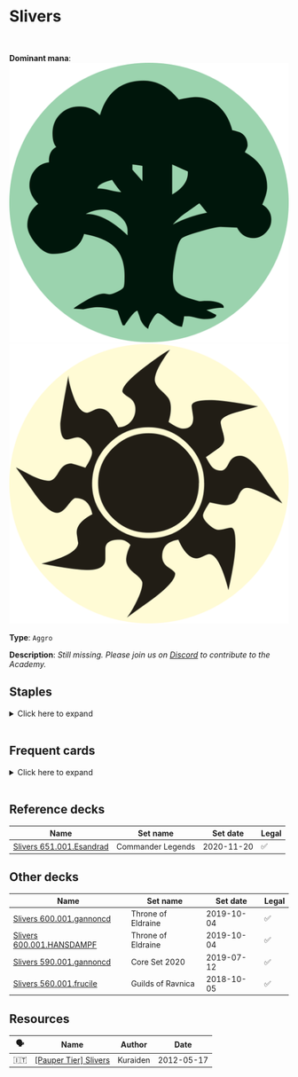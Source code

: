 <!-- This page is automatically generated by Myr: do not update it manually. -->
<!-- Changes directly applied here will be lost. -->
<!-- If you plan to update this page, please update the template at https://github.com/Pauperformance/pauperformance-bot -->
<!-- Templates can be found under pauperformance-bot/resources/templates/ -->
# Slivers
<br/>


**Dominant mana**: <img src="../resources/images/mana/G.png" class="dominant-mana-icon"/> <img src="../resources/images/mana/W.png" class="dominant-mana-icon"/>

**Type**: `Aggro`

**Description**: _Still missing. Please join us on [Discord](https://discord.gg/fYQbpjjkQ3) to contribute to the Academy._


## **Staples**

<details>
  <summary>Click here to expand</summary>
<a href="https://scryfall.com/card/iko/163/lead-the-stampede"><img src="https://c1.scryfall.com/file/scryfall-cards/normal/front/9/e/9e76b676-c7a3-4de6-a78d-3059a0df83f2.jpg" class="archetype-card rounded-image"/></a>
<a href="https://scryfall.com/card/tpr/182/muscle-sliver"><img src="https://c1.scryfall.com/file/scryfall-cards/normal/front/f/3/f36faada-4f9c-43f9-b3e4-55714737a5c9.jpg" class="archetype-card rounded-image"/></a>
<a href="https://scryfall.com/card/m14/189/predatory-sliver"><img src="https://c1.scryfall.com/file/scryfall-cards/normal/front/a/2/a2e37de8-66a1-4afa-aa6f-1151f849dfa8.jpg" class="archetype-card rounded-image"/></a>
<a href="https://scryfall.com/card/tsr/246/virulent-sliver"><img src="https://c1.scryfall.com/file/scryfall-cards/normal/front/d/5/d5082a2a-e8b1-4799-ad29-a632d95ae1da.jpg" class="archetype-card rounded-image"/></a>
</details><br/>



## **Frequent cards**

<details>
  <summary>Click here to expand</summary>
<a href="https://scryfall.com/card/mh1/119/bladeback-sliver"><img src="https://c1.scryfall.com/file/scryfall-cards/normal/front/7/0/7066c9ab-9420-46f9-a6c7-ce4d5273e2fa.jpg" class="archetype-card rounded-image"/></a>
<a href="https://scryfall.com/card/jmp/302/chain-lightning"><img src="https://c1.scryfall.com/file/scryfall-cards/normal/front/b/7/b7cef88c-0ad6-47c4-b6c8-f989586aa635.jpg" class="archetype-card rounded-image"/></a>
<a href="https://scryfall.com/card/rtr/93/electrickery"><img src="https://c1.scryfall.com/file/scryfall-cards/normal/front/5/e/5ed81ee8-d5e4-4127-876e-9bff81f9c726.jpg" class="archetype-card rounded-image"/></a>
<a href="https://scryfall.com/card/tsr/205/gemhide-sliver"><img src="https://c1.scryfall.com/file/scryfall-cards/normal/front/1/1/110887a5-cbfd-431f-9208-06acc4ed2602.jpg" class="archetype-card rounded-image"/></a>
<a href="https://scryfall.com/card/tmp/182/heart-sliver"><img src="https://c1.scryfall.com/file/scryfall-cards/normal/front/2/7/27a83ab6-0d15-49e4-90e3-b3a2a095c632.jpg" class="archetype-card rounded-image"/></a>
<a href="https://scryfall.com/card/lgn/102/hunter-sliver"><img src="https://c1.scryfall.com/file/scryfall-cards/normal/front/c/a/ca9aea1a-6f50-4f66-9f36-2e214dce41b4.jpg" class="archetype-card rounded-image"/></a>
<a href="https://scryfall.com/card/jmp/342/lightning-bolt"><img src="https://c1.scryfall.com/file/scryfall-cards/normal/front/c/e/ce711943-c1a1-43a0-8b89-8d169cfb8e06.jpg" class="archetype-card rounded-image"/></a>
<a href="https://scryfall.com/card/tpr/226/metallic-sliver"><img src="https://c1.scryfall.com/file/scryfall-cards/normal/front/0/f/0f302984-9bf6-4583-865a-5545711e7a27.jpg" class="archetype-card rounded-image"/></a>
<a href="https://scryfall.com/card/mm2/149/mutagenic-growth"><img src="https://c1.scryfall.com/file/scryfall-cards/normal/front/2/e/2e0861a2-1858-47af-8154-20a977c2b298.jpg" class="archetype-card rounded-image"/></a>
<a href="https://scryfall.com/card/lgn/19/plated-sliver"><img src="https://c1.scryfall.com/file/scryfall-cards/normal/front/8/2/82846d31-4981-4ef1-85c3-703569146a84.jpg" class="archetype-card rounded-image"/></a>
<a href="https://scryfall.com/card/lgn/136/quick-sliver"><img src="https://c1.scryfall.com/file/scryfall-cards/normal/front/3/0/30a60b2d-aeeb-4dbf-bf1a-20a274fe323f.jpg" class="archetype-card rounded-image"/></a>
<a href="https://scryfall.com/card/m14/30/sentinel-sliver"><img src="https://c1.scryfall.com/file/scryfall-cards/normal/front/7/4/74c28560-e6ac-4be9-a253-22c4613b0d90.jpg" class="archetype-card rounded-image"/></a>
<a href="https://scryfall.com/card/tsr/43/sidewinder-sliver"><img src="https://c1.scryfall.com/file/scryfall-cards/normal/front/5/6/5616e0c7-1f1d-4716-95e5-773a8e3ae5e3.jpg" class="archetype-card rounded-image"/></a>
<a href="https://scryfall.com/card/tsr/44/sinew-sliver"><img src="https://c1.scryfall.com/file/scryfall-cards/normal/front/0/0/000edc61-b3ae-49e3-87f4-0250fa6a4501.jpg" class="archetype-card rounded-image"/></a>
<a href="https://scryfall.com/card/tsr/230/spinneret-sliver"><img src="https://c1.scryfall.com/file/scryfall-cards/normal/front/7/f/7f86e30d-d9e8-48f7-8bd1-f2645f0ab3f4.jpg" class="archetype-card rounded-image"/></a>
<a href="https://scryfall.com/card/m14/157/striking-sliver"><img src="https://c1.scryfall.com/file/scryfall-cards/normal/front/4/e/4ee9254b-3d98-4477-a82e-1450cf3ee96e.jpg" class="archetype-card rounded-image"/></a>
<a href="https://scryfall.com/card/zen/226/teetering-peaks"><img src="https://cards.scryfall.io/normal/front/e/5/e56aca36-bb51-45e3-9ef9-9f9f2aa1e088.jpg" class="archetype-card rounded-image"/></a>
<a href="https://scryfall.com/card/mh1/235/universal-automaton"><img src="https://c1.scryfall.com/file/scryfall-cards/normal/front/5/3/53c682e2-c90f-4f4b-9010-00b099e85518.jpg" class="archetype-card rounded-image"/></a>
<a href="https://scryfall.com/card/mh1/193/winding-way"><img src="https://c1.scryfall.com/file/scryfall-cards/normal/front/4/e/4e5d9776-b6ce-4ad6-8acc-69115ba5de76.jpg" class="archetype-card rounded-image"/></a>
</details><br/>



## **Reference decks**

| Name | Set name | Set date | Legal |
| -----| -------- | -------- | ----- |
| [Slivers 651.001.Esandrad](https://www.mtggoldfish.com/deck/4624340) | Commander Legends | 2020-11-20 | ✅ |




## **Other decks**

| Name | Set name | Set date | Legal |
| -----| -------- | -------- | ----- |
| [Slivers 600.001.gannoncd](https://www.mtggoldfish.com/deck/4626275) | Throne of Eldraine | 2019-10-04 | ✅ |
| [Slivers 600.001.HANSDAMPF](https://www.mtggoldfish.com/deck/4351097) | Throne of Eldraine | 2019-10-04 | ✅ |
| [Slivers 590.001.gannoncd](https://www.mtggoldfish.com/deck/4626276) | Core Set 2020 | 2019-07-12 | ✅ |
| [Slivers 560.001.frucile](https://www.mtggoldfish.com/deck/4626277) | Guilds of Ravnica | 2018-10-05 | ✅ |






## **Resources**

| 🗣️ | Name | Author | Date |
| -- | ---- | ------ | ---- |
| 🇮🇹 | <a target="_blank" href="http://www.metagame.it/forum/viewtopic.php?f=158&t=5888">[Pauper Tier] Slivers</a> | Kuraiden | 2012-05-17   |

